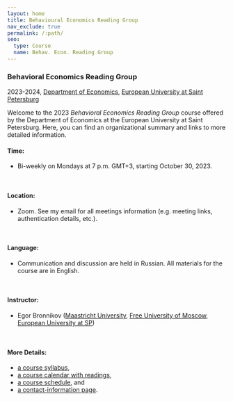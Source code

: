 ```yaml
---
layout: home
title: Behavioural Economics Reading Group
nav_exclude: true
permalink: /:path/
seo:
  type: Course
  name: Behav. Econ. Reading Group
---
```


### Behavioral Economics Reading Group
2023-2024, [Department of Economics](https://eusp.org/en/econ), [European University at Saint Petersburg](https://eusp.org/en)
<br /> 

Welcome to the 2023 _Behavioral Economics Reading Group_ course offered by the Department of Economics at the European University at Saint Petersburg. Here, you can find an organizational summary and links to more detailed information.
<br /> 

#### Time: 
- Bi-weekly on Mondays at 7 p.m. GMT+3, starting October 30, 2023.
<br />

#### Location: 
- Zoom. See my email for all meetings information (e.g. meeting links, authentication details, etc.).
<br />

#### Language: 
- Communication and discussion are held in Russian. All materials for the course are in English.
<br />

#### Instructor: 
- Egor Bronnikov ([Maastricht University](https://www.maastrichtuniversity.nl/about-um/faculties/school-business-and-economics), [Free University of Moscow](https://freemoscow.university/school/shkola-tochnyh-nauk/), [European University at SP](https://eusp.org/en/econ))
<br /> 

#### More Details: 
- [a course syllabus](about.md),
- [a course calendar with readings](calendar.md),
- [a course schedule](schedule.md), and 
- [a contact-information page](staff.md).


